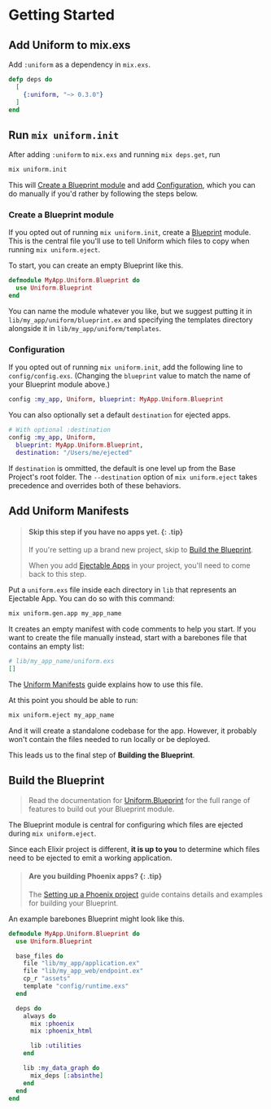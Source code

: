 # Getting Started

## Add Uniform to mix.exs

Add `:uniform` as a dependency in `mix.exs`.

```elixir
defp deps do
  [
    {:uniform, "~> 0.3.0"}
  ]
end
```

## Run `mix uniform.init`

After adding `:uniform` to `mix.exs` and running `mix deps.get`, run

```bash
mix uniform.init
```

This will [Create a Blueprint module](#create-a-blueprint-module) and add
[Configuration](#configuration), which you can do manually if you'd rather by
following the steps below.

### Create a Blueprint module

If you opted out of running `mix uniform.init`, create a
[Blueprint](Uniform.Blueprint.html) module. This is the central file you'll use
to tell Uniform which files to copy when running `mix uniform.eject`.

To start, you can create an empty Blueprint like this.

```elixir
defmodule MyApp.Uniform.Blueprint do
  use Uniform.Blueprint
end
```

You can name the module whatever you like, but we suggest putting it in
`lib/my_app/uniform/blueprint.ex` and specifying the templates directory
alongside it in `lib/my_app/uniform/templates`.

### Configuration

If you opted out of running `mix uniform.init`, add the following line to
`config/config.exs`. (Changing the `blueprint` value to match the name of your
Blueprint module above.)

```elixir
config :my_app, Uniform, blueprint: MyApp.Uniform.Blueprint
```

You can also optionally set a default `destination` for ejected apps.

```elixir
# With optional :destination
config :my_app, Uniform,
  blueprint: MyApp.Uniform.Blueprint,
  destination: "/Users/me/ejected"
```

If `destination` is ommitted, the default is one level up from the Base
Project's root folder. The `--destination` option of `mix uniform.eject` takes
precedence and overrides both of these behaviors.

## Add Uniform Manifests

> #### Skip this step if you have no apps yet. {: .tip}
>
> If you're setting up a brand new project, skip to [Build the
> Blueprint](#build-the-blueprint).
>
> When you add [Ejectable Apps](how-it-works.html#ejectable-apps) in your
> project, you'll need to come back to this step.

Put a `uniform.exs` file inside each directory in `lib` that represents an
Ejectable App. You can do so with this command:

```bash
mix uniform.gen.app my_app_name
```

It creates an empty manifest with code comments to help you start. If you want
to create the file manually instead, start with a barebones file that contains
an empty list:

```elixir
# lib/my_app_name/uniform.exs
[]
```

The [Uniform Manifests](uniform-manifests-uniform-exs.html) guide explains how
to use this file.

At this point you should be able to run:

```bash
mix uniform.eject my_app_name
```

And it will create a standalone codebase for the app. However, it probably
won't contain the files needed to run locally or be deployed.

This leads us to the final step of **Building the Blueprint**.

## Build the Blueprint

> Read the documentation for [Uniform.Blueprint](Uniform.Blueprint.html) for
> the full range of features to build out your Blueprint module.

The Blueprint module is central for configuring which files are ejected during
`mix uniform.eject`.

Since each Elixir project is different, **it is up to you** to determine which
files need to be ejected to emit a working application.

> #### Are you building Phoenix apps? {: .tip}
>
> The [Setting up a Phoenix project](./setting-up-a-phoenix-project.html) guide
> contains details and examples for building your Blueprint.

An example barebones Blueprint might look like this.

```elixir
defmodule MyApp.Uniform.Blueprint do
  use Uniform.Blueprint

  base_files do
    file "lib/my_app/application.ex"
    file "lib/my_app_web/endpoint.ex"
    cp_r "assets"
    template "config/runtime.exs"
  end

  deps do
    always do
      mix :phoenix
      mix :phoenix_html

      lib :utilities
    end

    lib :my_data_graph do
      mix_deps [:absinthe]
    end
  end
end
```
